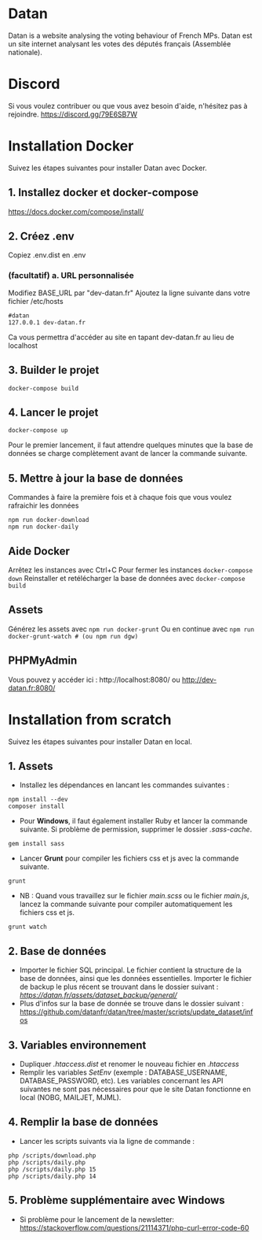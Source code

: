 # Datan
Datan is a website analysing the voting behaviour of French MPs.
Datan est un site internet analysant les votes des députés français (Assemblée nationale).

# Discord
Si vous voulez contribuer ou que vous avez besoin d'aide, n'hésitez pas à rejoindre. https://discord.gg/79E6SB7W

# Installation Docker
Suivez les étapes suivantes pour installer Datan avec Docker.

## 1. Installez docker et docker-compose
https://docs.docker.com/compose/install/

## 2. Créez .env
Copiez .env.dist en .env

### (facultatif) a. URL personnalisée
Modifiez BASE_URL par "dev-datan.fr"
Ajoutez la ligne suivante dans votre fichier /etc/hosts
```
#datan
127.0.0.1 dev-datan.fr
```
Ca vous permettra d'accéder au site en tapant dev-datan.fr au lieu de localhost


## 3. Builder le projet
```
docker-compose build
```

## 4. Lancer le projet
```
docker-compose up
```
Pour le premier lancement, il faut attendre quelques minutes que la base de données se charge complètement avant de lancer la commande suivante.

## 5. Mettre à jour la base de données
Commandes à faire la première fois et à chaque fois que vous voulez rafraichir les données
```
npm run docker-download
npm run docker-daily
```

## Aide Docker
Arrêtez les instances avec Ctrl+C
Pour fermer les instances ```docker-compose down```
Reinstaller et retélécharger la base de données avec ```docker-compose build```

## Assets
Générez les assets avec ```npm run docker-grunt```
Ou en continue avec ```npm run docker-grunt-watch # (ou npm run dgw)```

## PHPMyAdmin
Vous pouvez y accéder ici : http://localhost:8080/ ou http://dev-datan.fr:8080/

# Installation from scratch
Suivez les étapes suivantes pour installer Datan en local.


## 1. Assets
* Installez les dépendances en lancant les commandes suivantes :

```
npm install --dev  
composer install  
```
* Pour **Windows**, il faut également installer Ruby et lancer la commande suivante. Si problème de permission, supprimer le dossier *.sass-cache*.

```
gem install sass
```
* Lancer **Grunt** pour compiler les fichiers css et js avec la commande suivante.

```
grunt  
```
* NB : Quand vous travaillez sur le fichier *main.scss* ou le fichier *main.js*, lancez la commande suivante pour compiler automatiquement les fichiers css et js.

```
grunt watch
```

## 2. Base de données
* Importer le fichier SQL principal. Le fichier contient la structure de la base de données, ainsi que les données essentielles. Importer le fichier de backup le plus récent se trouvant dans le dossier suivant : *https://datan.fr/assets/dataset_backup/general/*
* Plus d'infos sur la base de donnée se trouve dans le dossier suivant : https://github.com/datanfr/datan/tree/master/scripts/update_dataset/infos 

## 3. Variables environnement
* Dupliquer *.htaccess.dist* et renomer le nouveau fichier en *.htaccess*  
* Remplir les variables *SetEnv* (exemple : DATABASE_USERNAME, DATABASE_PASSWORD, etc). Les variables concernant les API suivantes ne sont pas nécessaires pour que le site Datan fonctionne en local (NOBG, MAILJET, MJML).

## 4. Remplir la base de données
* Lancer les scripts suivants via la ligne de commande :

```
php /scripts/download.php  
php /scripts/daily.php  
php /scripts/daily.php 15  
php /scripts/daily.php 14  
```
## 5. Problème supplémentaire avec Windows
* Si problème pour le lancement de la newsletter: https://stackoverflow.com/questions/21114371/php-curl-error-code-60  
